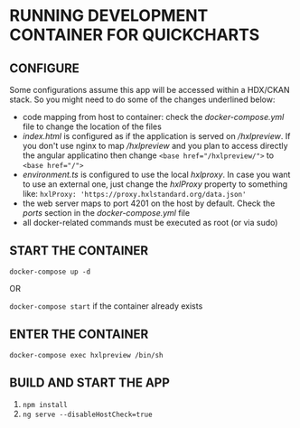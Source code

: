 # RUNNING DEVELOPMENT CONTAINER FOR QUICKCHARTS

## CONFIGURE

Some configurations assume this app will be accessed within a HDX/CKAN stack. So you might need to do some of the changes underlined below:

*  code mapping from host to container: check the *docker-compose.yml* file to change the location of the files
*  *index.html* is configured as if the application is served on */hxlpreview*. If you don't use nginx to map */hxlpreview* and you plan to access directly the angular applicatino then change `<base href="/hxlpreview/">` to `<base href="/">`
*  *environment.ts* is configured to use the local *hxlproxy*. In case you want to use an external one, just change the *hxlProxy* property to something like: `hxlProxy: 'https://proxy.hxlstandard.org/data.json'`
*  the web server maps to port 4201 on the host by default. Check the *ports* section in the *docker-compose.yml* file
*  all docker-related commands must be executed as root (or via sudo)

## START THE CONTAINER

`docker-compose up -d`

OR

`docker-compose start` if the container already exists

## ENTER THE CONTAINER

`docker-compose exec hxlpreview /bin/sh`

## BUILD AND START THE APP

1. `npm install`
2. `ng serve --disableHostCheck=true`

